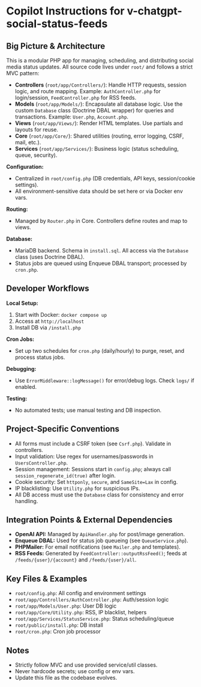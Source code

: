 
# Copilot Instructions for v-chatgpt-social-status-feeds

## Big Picture & Architecture
This is a modular PHP app for managing, scheduling, and distributing social media status updates. All source code lives under `root/` and follows a strict MVC pattern:
- **Controllers** (`root/app/Controllers/`): Handle HTTP requests, session logic, and route mapping. Example: `AuthController.php` for login/session, `FeedController.php` for RSS feeds.
- **Models** (`root/app/Models/`): Encapsulate all database logic. Use the custom `Database` class (Doctrine DBAL wrapper) for queries and transactions. Example: `User.php`, `Account.php`.
- **Views** (`root/app/Views/`): Render HTML templates. Use partials and layouts for reuse.
- **Core** (`root/app/Core/`): Shared utilities (routing, error logging, CSRF, mail, etc.).
- **Services** (`root/app/Services/`): Business logic (status scheduling, queue, security).

**Configuration:**
- Centralized in `root/config.php` (DB credentials, API keys, session/cookie settings).
- All environment-sensitive data should be set here or via Docker env vars.

**Routing:**
- Managed by `Router.php` in Core. Controllers define routes and map to views.

**Database:**
- MariaDB backend. Schema in `install.sql`. All access via the `Database` class (uses Doctrine DBAL).
- Status jobs are queued using Enqueue DBAL transport; processed by `cron.php`.

## Developer Workflows
**Local Setup:**
1. Start with Docker: `docker compose up`
2. Access at `http://localhost`
3. Install DB via `/install.php`

**Cron Jobs:**
- Set up two schedules for `cron.php` (daily/hourly) to purge, reset, and process status jobs.

**Debugging:**
- Use `ErrorMiddleware::logMessage()` for error/debug logs. Check `logs/` if enabled.

**Testing:**
- No automated tests; use manual testing and DB inspection.

## Project-Specific Conventions
- All forms must include a CSRF token (see `Csrf.php`). Validate in controllers.
- Input validation: Use regex for usernames/passwords in `UsersController.php`.
- Session management: Sessions start in `config.php`; always call `session_regenerate_id(true)` after login.
- Cookie security: Set `httponly`, `secure`, and `SameSite=Lax` in config.
- IP blacklisting: Use `Utility.php` for suspicious IPs.
- All DB access must use the `Database` class for consistency and error handling.

## Integration Points & External Dependencies
- **OpenAI API:** Managed by `ApiHandler.php` for post/image generation.
- **Enqueue DBAL:** Used for status job queueing (see `QueueService.php`).
- **PHPMailer:** For email notifications (see `Mailer.php` and templates).
- **RSS Feeds:** Generated by `FeedController::outputRssFeed()`; feeds at `/feeds/{user}/{account}` and `/feeds/{user}/all`.

## Key Files & Examples
- `root/config.php`: All config and environment settings
- `root/app/Controllers/AuthController.php`: Auth/session logic
- `root/app/Models/User.php`: User DB logic
- `root/app/Core/Utility.php`: RSS, IP blacklist, helpers
- `root/app/Services/StatusService.php`: Status scheduling/queue
- `root/public/install.php`: DB install
- `root/cron.php`: Cron job processor

## Notes
- Strictly follow MVC and use provided service/util classes.
- Never hardcode secrets; use config or env vars.
- Update this file as the codebase evolves.
